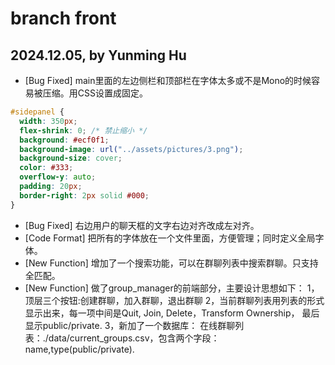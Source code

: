 # branch front

## 2024.12.05, by Yunming Hu

- \[Bug Fixed] main里面的左边侧栏和顶部栏在字体太多或不是Mono的时候容易被压缩。用CSS设置成固定。
```css
#sidepanel {
  width: 350px;
  flex-shrink: 0; /* 禁止缩小 */
  background: #ecf0f1;
  background-image: url("../assets/pictures/3.png");
  background-size: cover;
  color: #333;
  overflow-y: auto;
  padding: 20px;
  border-right: 2px solid #000;
}
```
- \[Bug Fixed] 右边用户的聊天框的文字右边对齐改成左对齐。
- \[Code Format] 把所有的字体放在一个文件里面，方便管理；同时定义全局字体。
- \[New Function] 增加了一个搜索功能，可以在群聊列表中搜索群聊。只支持全匹配。
- \[New Function] 做了group_manager的前端部分，主要设计思想如下：
1，顶层三个按钮:创建群聊，加入群聊，退出群聊
2，当前群聊列表用列表的形式显示出来，每一项中间是Quit, Join, Delete，Transform Ownership，
最后显示public/private.
3，新加了一个数据库：
在线群聊列表：./data/current_groups.csv，包含两个字段：name,type(public/private).
